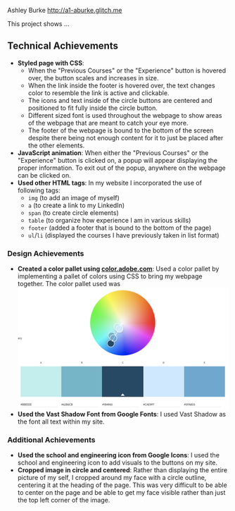 Ashley Burke
http://a1-aburke.glitch.me

This project shows ...

## Technical Achievements
- **Styled page with CSS**: 
    * When the "Previous Courses" or the "Experience" button is hovered over, the button scales and increases in size.
    * When the link inside the footer is hovered over, the text changes color to resemble the link is active and clickable.
    * The icons and text inside of the circle buttons are centered and positioned to fit fully inside the circle button.
    * Different sized font is used throughout the webpage to show areas of the webpage that are meant to catch your eye more.
    * The footer of the webpage is bound to the bottom of the screen despite there being not enough content for it to just be placed after the other elements.
- **JavaScript animation**: When either the "Previous Courses" or the "Experience" button is clicked on, a popup will appear displaying the proper information. To exit out of the popup, anywhere on the webpage can be clicked on.
- **Used other HTML tags**: In my website I incorporated the use of following tags: 
    * `img` (to add an image of myself)
    * `a` (to create a link to my LinkedIn)
    * `span` (to create circle elements)
    * `table` (to organize how experience I am in various skills)
    * `footer` (added a footer that is bound to the bottom of the page)
    * `ul`/`li` (displayed the courses I have previously taken in list format)



### Design Achievements
- **Created a color pallet using <a href="https://color.adobe.com/create/color-wheel">color.adobe.com</a>**: Used a color pallet by implementing a pallet of colors using CSS to bring my webpage together. The color pallet used was <img src="Color Pallet.png" alt="Color Pallet Implemented">
- **Used the Vast Shadow Font from Google Fonts**: I used Vast Shadow as the font all text within my site.

### Additional Achievements
- **Used the school and engineering icon from Google Icons**: I used the school and engineering icon to add visuals to the buttons on my site.
- **Cropped image in circle and centered**: Rather than displaying the entire picture of my self, I cropped around my face with a circle outline, centering it at the heading of the page. This was very difficult to be able to center on the page and be able to get my face visible rather than just the top left corner of the image.   



